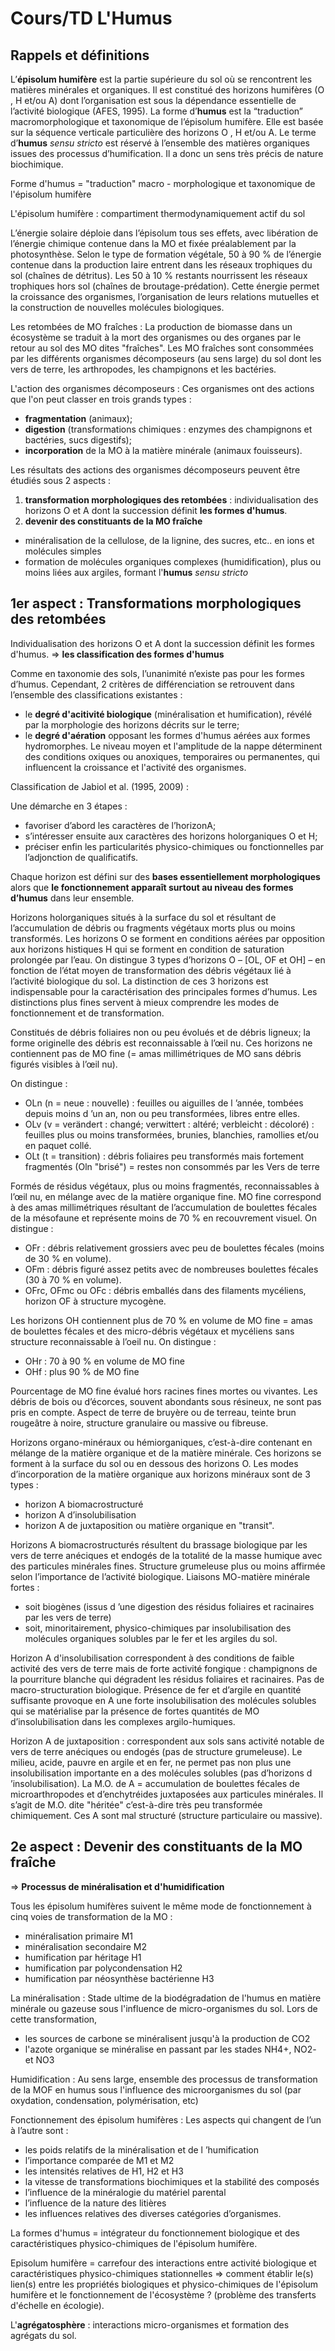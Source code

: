 # Cours/TD L'Humus

## Rappels et définitions

L’**épisolum humifère** est la partie supérieure du sol où se rencontrent les matières minérales et organiques. Il est constitué des horizons humifères (O , H et/ou A) dont l’organisation est sous la dépendance essentielle de l’activité biologique (AFES, 1995).  La forme d’**humus** est la “traduction” macromorphologique et taxonomique de l’épisolum humifère. Elle est basée sur la séquence verticale particulière des horizons O , H et/ou A. Le terme d’**humus** *sensu stricto* est réservé à l’ensemble des matières organiques issues des processus d’humification. Il a donc un sens très précis de nature biochimique.

Forme d'humus = "traduction" macro - morphologique et taxonomique de l'épisolum humifère

L'épisolum humifère : compartiment thermodynamiquement actif du sol

L’énergie solaire déploie dans l’épisolum tous ses effets, avec libération de l’énergie chimique contenue dans la MO et fixée préalablement par la photosynthèse. Selon le type de formation végétale, 50 à 90 % de l’énergie contenue dans la production Iaire entrent dans les réseaux trophiques du sol (chaînes de détritus). Les 50 à 10 % restants nourrissent les réseaux trophiques hors sol (chaînes de broutage-prédation). Cette énergie permet la croissance des organismes, l’organisation de leurs relations mutuelles et la construction de nouvelles molécules biologiques.

Les retombées de MO fraîches : La production de biomasse dans un écosystème se traduit à la mort des organismes ou des organes par le retour au sol des MO dites "fraîches". Les MO fraîches sont consommées par les différents organismes décomposeurs (au sens large) du sol dont les vers de terre, les arthropodes, les champignons et les bactéries.

L'action des organismes décomposeurs : Ces organismes ont des actions que l'on peut classer en trois grands types :

* **fragmentation** (animaux);
* **digestion** (transformations chimiques : enzymes des champignons et bactéries, sucs digestifs);
* **incorporation** de la MO à la matière minérale (animaux fouisseurs).

Les résultats des actions des organismes décomposeurs peuvent être étudiés sous 2 aspects :

1. **transformation morphologiques des retombées** : individualisation des horizons O et A dont la succession définit **les formes d'humus**.
2. **devenir des constituants de la MO fraîche**
* minéralisation de la cellulose, de la lignine, des sucres, etc.. en ions et molécules simples
* formation de molécules organiques complexes (humidification), plus ou moins liées aux argiles, formant l'**humus** *sensu stricto*

## 1er aspect : Transformations morphologiques des retombées

Individualisation des horizons O et A dont la succession définit les formes d'humus. => **les classification des formes d'humus**

Comme en taxonomie des sols, l’unanimité n’existe pas pour les formes d’humus.  Cependant, 2 critères de différenciation se retrouvent dans l’ensemble des classifications existantes : 

* le **degré d'acitivité biologique** (minéralisation et humification), révélé par la morphologie des horizons décrits sur le terre;
* le **degré d'aération** opposant les formes d'humus aérées aux formes hydromorphes. Le niveau moyen et l'amplitude de la nappe déterminent des conditions oxiques ou anoxiques, temporaires ou permanentes, qui influencent la croissance et l'activité des organismes.

Classification de Jabiol et al. (1995, 2009) :

Une démarche en 3 étapes : 

* favoriser d’abord les caractères de l’horizonA; 
* s’intéresser ensuite aux caractères des horizons holorganiques O et H; 
* préciser enfin les particularités physico-chimiques ou fonctionnelles par l’adjonction de qualificatifs. 

Chaque horizon est défini sur des **bases essentiellement morphologiques** alors que **le fonctionnement apparaît surtout au niveau des formes d’humus** dans leur ensemble.

Horizons holorganiques situés à la surface du sol et résultant de l’accumulation de débris ou fragments végétaux morts plus ou moins transformés.  Les horizons O se forment en conditions aérées par opposition aux horizons histiques H qui se forment en condition de saturation prolongée par l’eau. On distingue 3 types d’horizons O – [OL, OF et OH] – en fonction de l’état moyen de transformation des débris végétaux lié à l’activité biologique du sol.  La distinction de ces 3 horizons est indispensable pour la caractérisation des principales formes d’humus. Les distinctions plus fines servent à mieux comprendre les modes de fonctionnement et de transformation.

Constitués de débris foliaires non ou peu évolués et de débris ligneux; la forme originelle des débris est reconnaissable à l’œil nu.  Ces horizons ne contiennent pas de MO fine (= amas millimétriques de MO sans débris figurés visibles à l’œil nu). 

On distingue : 

* OLn (n = neue : nouvelle) : feuilles ou aiguilles de l ’année, tombées depuis moins d ’un an, non ou peu transformées, libres entre elles.
* OLv (v = verändert : changé; verwittert : altéré; verbleicht : décoloré) : feuilles plus ou moins transformées, brunies, blanchies, ramollies et/ou en paquet collé. 
* OLt (t = transition) : débris foliaires peu transformés mais fortement fragmentés (Oln "brisé") = restes non consommés par les Vers de terre

Formés de résidus végétaux, plus ou moins fragmentés, reconnaissables à l’œil nu, en mélange avec de la matière organique fine. MO fine correspond à des amas millimétriques résultant de l’accumulation de boulettes fécales de la mésofaune et représente moins de 70 % en recouvrement visuel. On distingue : 

* OFr : débris relativement grossiers avec peu de boulettes fécales (moins de 30 % en volume). 
* OFm : débris figuré assez petits avec de nombreuses boulettes fécales (30 à 70 % en volume). 
* OFrc, OFmc ou OFc : débris emballés dans des filaments mycéliens, horizon OF à structure mycogène.

Les horizons OH contiennent plus de 70 % en volume de MO fine = amas de boulettes fécales et des micro-débris végétaux et mycéliens sans structure reconnaissable à l’oeil nu. On distingue : 

* OHr : 70 à 90 % en volume de MO fine 
* OHf : plus 90 % de MO fine

Pourcentage de MO fine évalué hors racines fines mortes ou vivantes. Les débris de bois ou d’écorces, souvent abondants sous résineux, ne sont pas pris en compte. Aspect de terre de bruyère ou de terreau, teinte brun rougeâtre à noire, structure granulaire ou massive ou fibreuse.

Horizons organo-minéraux ou hémiorganiques, c’est-à-dire contenant en mélange de la matière organique et de la matière minérale. Ces horizons se forment à la surface du sol ou en dessous des horizons O. Les modes d’incorporation de la matière organique aux horizons minéraux sont de 3 types : 

* horizon A biomacrostructuré 
* horizon A d’insolubilisation 
* horizon A de juxtaposition ou matière organique en "transit".

Horizons A biomacrostructurés résultent du brassage biologique par les vers de terre anéciques et endogés de la totalité de la masse humique avec des particules minérales fines.  Structure grumeleuse plus ou moins affirmée selon l’importance de l’activité biologique. Liaisons MO-matière minérale fortes : 

* soit biogènes (issus d ’une digestion des résidus foliaires et racinaires par les vers de terre) 
* soit, minoritairement, physico-chimiques par insolubilisation des molécules organiques solubles par le fer et les argiles du sol.

Horizon A d'insolubilisation correspondent à des conditions de faible activité des vers de terre mais de forte activité fongique : champignons de la pourriture blanche qui dégradent les résidus foliaires et racinaires. Pas de macro-structuration biologique. Présence de fer et d’argile en quantité suffisante provoque en A une forte insolubilisation des molécules solubles qui se matérialise par la présence de fortes quantités de MO d’insolubilisation dans les complexes argilo-humiques.

Horizon A de juxtaposition : correspondent aux sols sans activité notable de vers de terre anéciques ou endogés (pas de structure grumeleuse). Le milieu, acide, pauvre en argile et en fer, ne permet pas non plus une insolubilisation importante en a des molécules solubles (pas d’horizons d ’insolubilisation). La M.O. de A = accumulation de boulettes fécales de microarthropodes et d’enchytréides juxtaposées aux particules minérales. Il s’agit de M.O. dite "héritée" c’est-à-dire très peu transformée chimiquement. Ces A sont mal structuré (structure particulaire ou massive).

## 2e aspect : Devenir des constituants de la MO fraîche

=> **Processus de minéralisation et d'humidification**

Tous les épisolum humifères suivent le même mode de fonctionnement à cinq voies de transformation de la MO : 

* minéralisation primaire M1 
* minéralisation secondaire M2 
* humification par héritage H1 
* humification par polycondensation H2 
* humification par néosynthèse bactérienne H3 

La minéralisation : Stade ultime de la biodégradation de l'humus en matière minérale ou gazeuse sous l'influence de micro-organismes du sol. Lors de cette transformation, 

* les sources de carbone se minéralisent jusqu'à la production de CO2 
* l'azote organique se minéralise en passant par les stades NH4+, NO2- et NO3

Humidification : Au sens large, ensemble des processus de transformation de la MOF en humus sous l'influence des microorganismes du sol (par oxydation, condensation, polymérisation, etc)

Fonctionnement des épisolum humifères : Les aspects qui changent  de l’un à l’autre sont : 

* les poids relatifs de la minéralisation et de l ’humification 
* l’importance comparée de M1 et M2 
* les intensités relatives de H1, H2 et H3 
* la vitesse de transformations biochimiques et la stabilité des composés 
* l’influence de la minéralogie du matériel parental 
* l’influence de la nature des litières 
* les influences relatives des diverses catégories d’organismes. 

La formes d'humus = intégrateur du fonctionnement biologique et des caractéristiques physico-chimiques de l'épisolum humifère.

Episolum humifère = carrefour des interactions entre activité biologique et caractéristiques physico-chimiques stationnelles => comment établir le(s) lien(s) entre les propriétés biologiques et physico-chimiques de l'épisolum humifère et le fonctionnement de l'écosystème ? (problème des transferts d'échelle en écologie). 

L'**agrégatosphère** : interactions micro-organismes et formation des agrégats du sol.